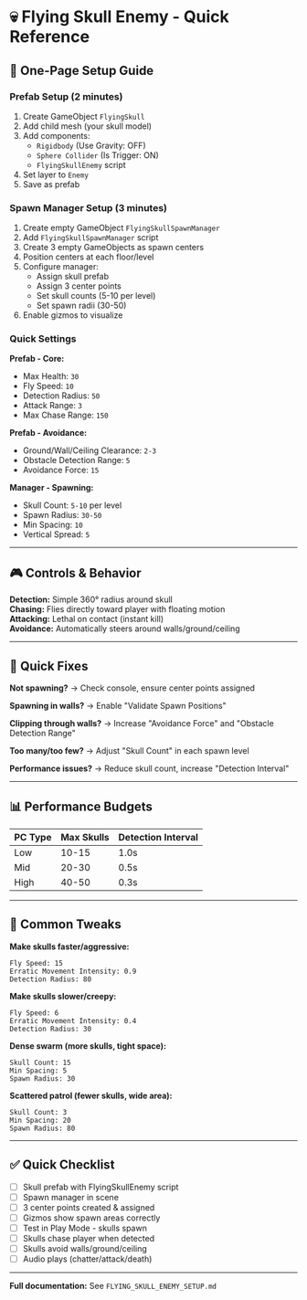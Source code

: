 # 💀 Flying Skull Enemy - Quick Reference

## 🎯 One-Page Setup Guide

### Prefab Setup (2 minutes)

1. Create GameObject `FlyingSkull`
2. Add child mesh (your skull model)
3. Add components:
   - `Rigidbody` (Use Gravity: OFF)
   - `Sphere Collider` (Is Trigger: ON)
   - `FlyingSkullEnemy` script
4. Set layer to `Enemy`
5. Save as prefab

### Spawn Manager Setup (3 minutes)

1. Create empty GameObject `FlyingSkullSpawnManager`
2. Add `FlyingSkullSpawnManager` script
3. Create 3 empty GameObjects as spawn centers
4. Position centers at each floor/level
5. Configure manager:
   - Assign skull prefab
   - Assign 3 center points
   - Set skull counts (5-10 per level)
   - Set spawn radii (30-50)
6. Enable gizmos to visualize

### Quick Settings

**Prefab - Core:**
- Max Health: `30`
- Fly Speed: `10`
- Detection Radius: `50`
- Attack Range: `3`
- Max Chase Range: `150`

**Prefab - Avoidance:**
- Ground/Wall/Ceiling Clearance: `2-3`
- Obstacle Detection Range: `5`
- Avoidance Force: `15`

**Manager - Spawning:**
- Skull Count: `5-10` per level
- Spawn Radius: `30-50`
- Min Spacing: `10`
- Vertical Spread: `5`

---

## 🎮 Controls & Behavior

**Detection:** Simple 360° radius around skull  
**Chasing:** Flies directly toward player with floating motion  
**Attacking:** Lethal on contact (instant kill)  
**Avoidance:** Automatically steers around walls/ground/ceiling  

---

## 🐛 Quick Fixes

**Not spawning?**
→ Check console, ensure center points assigned

**Spawning in walls?**
→ Enable "Validate Spawn Positions"

**Clipping through walls?**
→ Increase "Avoidance Force" and "Obstacle Detection Range"

**Too many/too few?**
→ Adjust "Skull Count" in each spawn level

**Performance issues?**
→ Reduce skull count, increase "Detection Interval"

---

## 📊 Performance Budgets

| PC Type | Max Skulls | Detection Interval |
|---------|------------|-------------------|
| Low | 10-15 | 1.0s |
| Mid | 20-30 | 0.5s |
| High | 40-50 | 0.3s |

---

## 🔧 Common Tweaks

**Make skulls faster/aggressive:**
```
Fly Speed: 15
Erratic Movement Intensity: 0.9
Detection Radius: 80
```

**Make skulls slower/creepy:**
```
Fly Speed: 6
Erratic Movement Intensity: 0.4
Detection Radius: 30
```

**Dense swarm (more skulls, tight space):**
```
Skull Count: 15
Min Spacing: 5
Spawn Radius: 30
```

**Scattered patrol (fewer skulls, wide area):**
```
Skull Count: 3
Min Spacing: 20
Spawn Radius: 80
```

---

## ✅ Quick Checklist

- [ ] Skull prefab with FlyingSkullEnemy script
- [ ] Spawn manager in scene
- [ ] 3 center points created & assigned
- [ ] Gizmos show spawn areas correctly
- [ ] Test in Play Mode - skulls spawn
- [ ] Skulls chase player when detected
- [ ] Skulls avoid walls/ground/ceiling
- [ ] Audio plays (chatter/attack/death)

---

**Full documentation:** See `FLYING_SKULL_ENEMY_SETUP.md`
